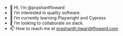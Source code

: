 - 👋 Hi, I’m @prashantfloward
- 👀 I’m interested in quality software.
- 🌱 I’m currently learning Playwright and Cypress
- 💞️ I’m looking to collaborate on slack.
- 📫 How to reach me at prashanth.tiwari@floward.com

<!---
prashantfloward/prashantfloward is a ✨ special ✨ repository because its `README.md` (this file) appears on your GitHub profile.
You can click the Preview link to take a look at your changes.
--->
